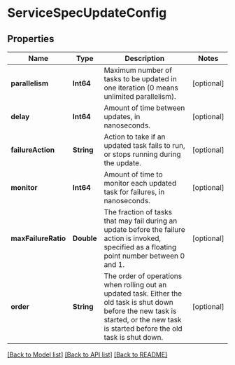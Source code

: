 # ServiceSpecUpdateConfig

## Properties
Name | Type | Description | Notes
------------ | ------------- | ------------- | -------------
**parallelism** | **Int64** | Maximum number of tasks to be updated in one iteration (0 means unlimited parallelism).  | [optional] 
**delay** | **Int64** | Amount of time between updates, in nanoseconds. | [optional] 
**failureAction** | **String** | Action to take if an updated task fails to run, or stops running during the update.  | [optional] 
**monitor** | **Int64** | Amount of time to monitor each updated task for failures, in nanoseconds.  | [optional] 
**maxFailureRatio** | **Double** | The fraction of tasks that may fail during an update before the failure action is invoked, specified as a floating point number between 0 and 1.  | [optional] 
**order** | **String** | The order of operations when rolling out an updated task. Either the old task is shut down before the new task is started, or the new task is started before the old task is shut down.  | [optional] 

[[Back to Model list]](../README.md#documentation-for-models) [[Back to API list]](../README.md#documentation-for-api-endpoints) [[Back to README]](../README.md)


